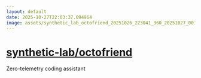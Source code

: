 ```yaml
---
layout: default
date: 2025-10-27T22:03:37.094964
image: assets/synthetic_lab_octofriend_20251026_223041_360_20251027_001623_7f9a28--20251027T011636881--cropped.png
---
```


# [synthetic-lab/octofriend](https://github.com/synthetic-lab/octofriend/)

Zero-telemetry coding assistant
